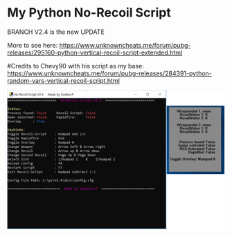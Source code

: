 # My Python No-Recoil Script

BRANCH V2.4 is the new UPDATE

More to see here:
https://www.unknowncheats.me/forum/pubg-releases/295160-python-vertical-recoil-script-extended.html

#Credits to Chevy90 with his script as my base: https://www.unknowncheats.me/forum/pubg-releases/284391-python-random-vars-vertical-recoil-script.html

![alt text](https://raw.githubusercontent.com/Th3C0D3R/python-no-recoil/dev/V2.4.png)
